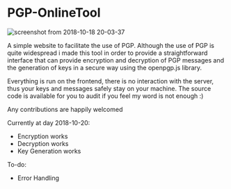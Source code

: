 # PGP-OnlineTool

![screenshot from 2018-10-18 20-03-37](https://user-images.githubusercontent.com/2481323/47171299-0a914f00-d311-11e8-9d91-835b671aee4d.png)

A simple website to facilitate the use of PGP. Although the use of PGP is quite widespread
i made this tool in order to provide a straightforward interface that can provide
encryption and decryption of PGP messages and the generation of keys in a secure way using the 
openpgp.js library.

Everything is run on the frontend, there is no interaction with the server, thus your keys and messages safely
stay on your machine. The source code is available for you to audit if you feel my word is not enough :)

Any contributions are happily welcomed

Currently at day 2018-10-20: 

- Encryption works
- Decryption works
- Key Generation works

To-do:

- Error Handling 
